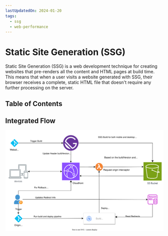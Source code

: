 ```yaml
---
lastUpdatedOn: 2024-01-20
tags:
  - ssg
  - web-performance
---
```


# Static Site Generation (SSG)

Static Site Generation (SSG) is a web development technique for creating websites that pre-renders all the content and HTML pages at build time. This means that when a user visits a website generated with SSG, their browser receives a complete, static HTML file that doesn't require any further processing on the server.

## Table of Contents

## Integrated Flow

![SSG Cloudfront Architecture Diagram](./2024-01-20-ssg/ssg-cloudfront-arch.inline.svg)

